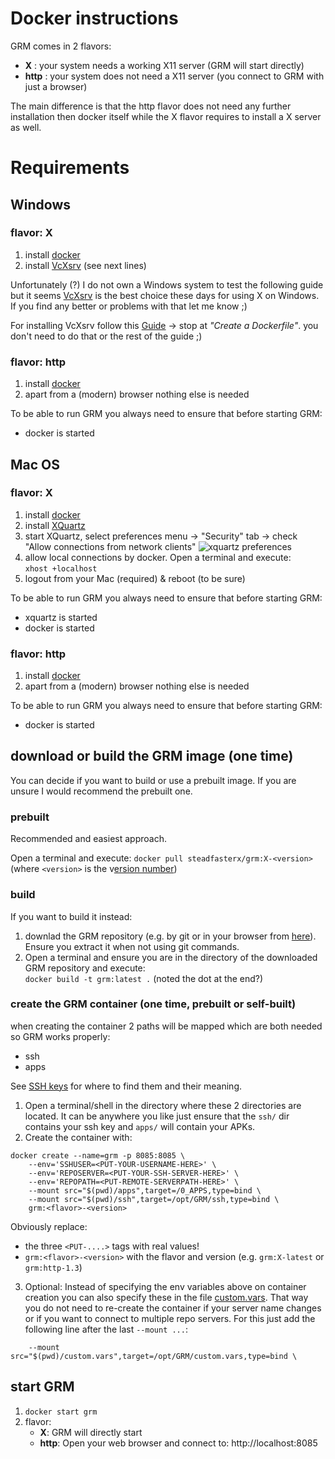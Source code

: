 # Docker instructions

GRM comes in 2 flavors: 
- **X** : your system needs a working X11 server (GRM will start directly)
- **http** : your system does not need a X11 server (you connect to GRM with just a browser)

The main difference is that the http flavor does not need any further installation then docker itself while the X flavor requires to install a X server as well.

# Requirements

## Windows

### flavor: X

1. install [docker](https://docs.docker.com/desktop/windows/install/)
2. install [VcXsrv](https://sourceforge.net/projects/vcxsrv/) (see next lines)

Unfortunately (?) I do not own a Windows system to test the following guide but it seems [VcXsrv](https://sourceforge.net/projects/vcxsrv/) is the best choice these days for using X on Windows. If you find any better or problems with that let me know ;)

For installing VcXsrv follow this [Guide](https://dev.to/darksmile92/run-gui-app-in-linux-docker-container-on-windows-host-4kde) -> stop at _"Create a Dockerfile"_. you don't need to do that or the rest of the guide ;)

### flavor: http
1. install [docker](https://docs.docker.com/desktop/windows/install/)
2. apart from a (modern) browser nothing else is needed

To be able to run GRM you always need to ensure that before starting GRM:
- docker is started


## Mac OS

### flavor: X
1. install [docker](https://docs.docker.com/desktop/mac/install/)
2. install [XQuartz](https://www.xquartz.org/)
3. start XQuartz, select preferences menu -> "Security" tab -> check "Allow connections from network clients"
![xquartz preferences](http://mamykin.com/static/d080424a8d38af04964f782f548ade22/57937/XQuartz_Preferences.png)
4. allow local connections by docker. Open a terminal and execute: <br/>
`xhost +localhost`
5. logout from your Mac (required) & reboot (to be sure)

To be able to run GRM you always need to ensure that before starting GRM:
- xquartz is started
- docker is started

### flavor: http
1. install [docker](https://docs.docker.com/desktop/mac/install/)
2. apart from a (modern) browser nothing else is needed

To be able to run GRM you always need to ensure that before starting GRM:
- docker is started

## download or build the GRM image (one time)

You can decide if you want to build or use a prebuilt image. If you are unsure I would recommend the prebuilt one.

### prebuilt

Recommended and easiest approach.

Open a terminal and execute: `docker pull steadfasterx/grm:X-<version>` (where `<version>` is the v[ersion number](https://hub.docker.com/repository/docker/steadfasterx/grm/tags))


### build

If you want to build it instead:

1. downlad the GRM repository (e.g. by git or in your browser from [here](https://github.com/sfX-android/GRM/tags)). Ensure you extract it when not using git commands.
2. Open a terminal and ensure you are in the directory of the downloaded GRM repository and execute:<br/>`docker build -t grm:latest .` (noted the dot at the end?)


### create the GRM container (one time, prebuilt or self-built)

when creating the container 2 paths will be mapped which are both needed so GRM works properly:

  - ssh
  - apps

See [SSH keys](README.md#docker-users-only) for where to find them and their meaning.

1. Open a terminal/shell in the directory where these 2 directories are located. It can be anywhere you like just ensure that the `ssh/` dir contains your ssh key and `apps/` will contain your APKs.
2. Create the container with:
~~~
docker create --name=grm -p 8085:8085 \
    --env='SSHUSER=<PUT-YOUR-USERNAME-HERE>' \
    --env='REPOSERVER=<PUT-YOUR-SSH-SERVER-HERE>' \
    --env='REPOPATH=<PUT-REMOTE-SERVERPATH-HERE>' \
    --mount src="$(pwd)/apps",target=/0_APPS,type=bind \
    --mount src="$(pwd)/ssh",target=/opt/GRM/ssh,type=bind \
    grm:<flavor>-<version>
~~~
Obviously replace:
- the three `<PUT-....>` tags with real values!
- `grm:<flavor>-<version>` with the flavor and version (e.g. `grm:X-latest` or `grm:http-1.3`)

3. Optional: Instead of specifying the env variables above on container creation you can also specify these in the file [custom.vars](custom.vars.example). That way you do not need to re-create the container if your server name changes or if you want to connect to multiple repo servers.
For this just add the following line after the last `--mount ...`:
  
`    --mount src="$(pwd)/custom.vars",target=/opt/GRM/custom.vars,type=bind \`

  
## start GRM

1. `docker start grm`
2. flavor:
     - **X**: GRM will directly start
     - **http**: Open your web browser and connect to: http://localhost:8085



